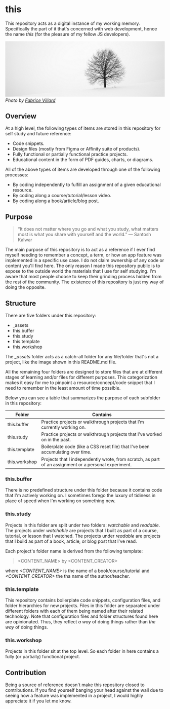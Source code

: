 # this

This repository acts as a digital instance of my working memory. Specifically the part of it that's concerned with web development, hence the name *this* (for the pleasure of my fellow JS developers).

![a tree in front of a white wall](./_assets/tree.jpg)
*Photo by [Fabrice Villard](https://unsplash.com/@fabulu75)*

## Overview

At a high level, the following types of items are stored in this repository for self study and future reference:
- Code snippets.
- Design files (mostly from Figma or Affinity suite of products).
- Fully functional or partially functional practice projects.
- Educational content in the form of PDF guides, charts, or diagrams.

All of the above types of items are developed through one of the following processes:
- By coding independently to fulfill an assignment of a given educational resource.
- By coding along a course/tutorial/lesson video.
- By coding along a book/article/blog post.

## Purpose

> “It does not matter where you go and what you study, what matters most is what you share with yourself and the world.” ― Santosh Kalwar

The main purpose of this repository is to act as a reference if I ever find myself needing to remember a concept, a term, or how an app feature was implemented in a specific use case. I do not claim ownership of any code or content you'll find here. The only reason I made this repository public is to expose to the outside world the materials that I use for self studying. I'm aware that most people choose to keep their grinding process hidden from the rest of the community. The existence of this repository is just my way of doing the opposite.

## Structure

There are five folders under this repository:

- \_assets
- this.buffer
- this.study
- this.template
- this.workshop

The *\_assets* folder acts as a catch-all folder for any file/folder that's not a project, like the image shown in this README.md file.

All the remaining four folders are designed to store files that are at different stages of learning and/or files for different purposes. This categorization makes it easy for me to pinpoint a resource/concept/code snippet that I need to remember in the least amount of time possible.

Below you can see a table that summarizes the purpose of each subfolder in this repository:

| Folder | Contains |
| ----------- | ----------- |
| this.buffer | Practice projects or walkthrough projects that I'm currently working on. |
| this.study | Practice projects or walkthrough projects that I've worked on in the past. |
| this.template | Boilerplate code (like a CSS reset file) that I've been accumulating over time. |
| this.workshop | Projects that I independently wrote, from scratch, as part of an assignment or a personal experiment. |

### this.buffer

There is no predefined structure under this folder because it contains code that I'm actively working on. I sometimes forego the luxury of tidiness in place of speed when I'm working on something new.

### this.study

Projects in this folder are split under two folders: *watchable* and *readable*. The projects under *watchable* are projects that I built as part of a course, tutorial, or lesson that I watched. The projects under *readable* are projects that I build as part of a book, article, or blog post that I've read.

Each project's folder name is derived from the following template:

> <CONTENT_NAME> by <CONTENT_CREATOR>

where *<CONTENT_NAME>* is the name of a book/course/tutorial and *<CONTENT_CREATOR>* the tha name of the author/teacher.

### this.template

This repository contains boilerplate code snippets, configuration files, and folder hierarchies for new projects. Files in this folder are separated under different folders with each of them being named after their related technology. Note that configuration files and folder structures found here are opinionated. Thus, they reflect *a way* of doing things rather than *the way* of doing things.

### this.workshop

Projects in this folder sit at the top level. So each folder in here contains a fully (or partially) functional project.

## Contribution

Being a source of reference doesn't make this repository closed to contributions. If you find yourself banging your head against the wall due to seeing how a feature was implemented in a project, I would highly appreciate it if you let me know.